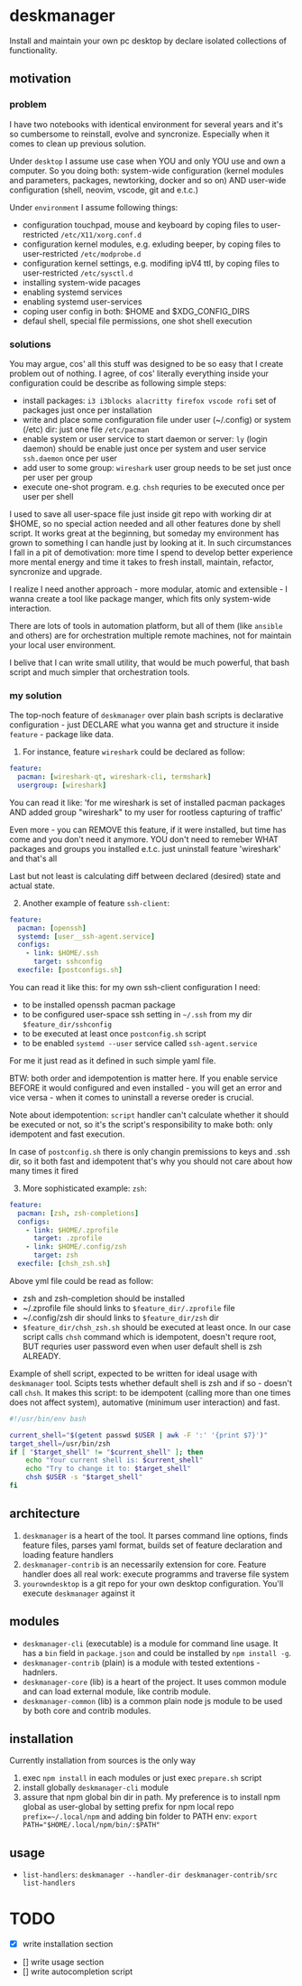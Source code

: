 # deskmanager

Install and maintain your own pc desktop by declare isolated collections of functionality.

## motivation

### problem

I have two notebooks with identical environment for several years and it's so cumbersome to reinstall, evolve and syncronize. Especially when it comes to clean up previous solution.

Under `desktop` I assume use case when YOU and only YOU use and own a computer. So you doing both: system-wide configuration (kernel modules and parameters, packages, newtorking, docker and so on) AND user-wide configuration (shell, neovim, vscode, git and e.t.c.)

Under `environment` I assume following things:
- configuration touchpad, mouse and keyboard by coping files to user-restricted `/etc/X11/xorg.conf.d`
- configuration kernel modules, e.g. exluding beeper, by coping files to user-restricted `/etc/modprobe.d`
- configuration kernel settings, e.g. modifing ipV4 ttl, by coping files to user-restricted `/etc/sysctl.d`
- installing system-wide pacages
- enabling systemd services
- enabling systemd user-services
- coping user config in both: $HOME and $XDG_CONFIG_DIRS
- defaul shell, special file permissions, one shot shell execution

### solutions

You may argue, cos' all this stuff was designed to be so easy that I create problem out of nothing. I agree, of cos' literally everything inside your configuration could be describe as following simple steps:
- install packages: `i3 i3blocks alacritty firefox vscode rofi` set of packages just once per installation
- write and place some configuration file under user (~/.config) or system (/etc) dir: just one file `/etc/pacman`
- enable system or user service to start daemon or server: `ly` (login daemon) should be enable just once per system and user service `ssh.daemon` once per user
- add user to some group: `wireshark` user group needs to be set just once per user per group
- execute one-shot program. e.g. `chsh` requries to be executed once per user per shell

I used to save all user-space file just inside git repo with working dir at $HOME, so no special action needed and all other features done by shell script. It works great at the beginning, but someday my environment has grown to something I can handle just by looking at it. In such circumstances I fall in a pit of demotivation: more time I spend to develop better experience more mental energy and time it takes to fresh install, maintain, refactor, syncronize and upgrade.

I realize I need another approach - more modular, atomic and extensible - I wanna create a tool like package manger, which fits only system-wide interaction.

There are lots of tools in automation platform, but all of them (like `ansible` and others) are for orchestration multiple remote machines, not for maintain your local user environment.

I belive that I can write small utility, that would be much powerful, that bash script and much simpler that orchestration tools.

### my solution

The top-noch feature of `deskmanager` over plain bash scripts is declarative configuration - just DECLARE what you wanna get and structure it inside `feature` - package like data.


1. For instance, feature `wireshark` could be declared as follow:

```yml
feature:
  pacman: [wireshark-qt, wireshark-cli, termshark]
  usergroup: [wireshark]
```

You can read it like: 'for me wireshark is set of installed pacman packages AND added group "wireshark" to my user for rootless capturing of traffic'

Even more - you can REMOVE this feature, if it were installed, but time has come and you don't need it anymore. YOU don't need to remeber WHAT packages and groups you installed e.t.c. just uninstall feature 'wireshark' and that's all

Last but not least is calculating diff between declared (desired) state and actual state.

2. Another example of feature `ssh-client`:

```yml
feature:
  pacman: [openssh]
  systemd: [user__ssh-agent.service]
  configs:
    - link: $HOME/.ssh
      target: sshconfig
  execfile: [postconfigs.sh]
```

You can read it like this: for my own ssh-client configuration I need:
- to be installed openssh pacman package
- to be configured user-space ssh setting in `~/.ssh` from my dir `$feature_dir/sshconfig`
- to be executed at least once `postconfig.sh` script
- to be enabled `systemd --user` service called `ssh-agent.service`

For me it just read as it defined in such simple yaml file.

BTW: both order and idempotention is matter here. If you enable service BEFORE it would configured and even installed - you will get an error and vice versa - when it comes to uninstall a reverse oreder is crucial.

Note about idempotention: `script` handler can't calculate whether it should be executed or not, so it's the script's responsibility to make both: only idempotent and fast execution.

In case of `postconfig.sh` there is only changin premissions to keys and .ssh dir, so it both fast and idempotent that's why you should not care about how many times it fired

3. More sophisticated example: `zsh`:

```yml
feature:
  pacman: [zsh, zsh-completions]
  configs:
    - link: $HOME/.zprofile
      target: .zprofile
    - link: $HOME/.config/zsh
      target: zsh
  execfile: [chsh_zsh.sh]
```

Above yml file could be read as follow:
- zsh and zsh-completion should be installed
- ~/.zprofile file should links to `$feature_dir/.zprofile` file
- ~/.config/zsh dir should links to `$feature_dir/zsh` dir
- `$feature_dir/chsh_zsh.sh` should be executed at least once. In our case script calls `chsh` command which is idempotent, doesn't requre root, BUT requries user password even when user default shell is zsh ALREADY.

Example of shell script, expected to be written for ideal usage with `deskmanager` tool. Scipts tests whether default shell is zsh and if so - doesn't call `chsh`. It makes this script: to be idempotent (calling more than one times does not affect system), automative (minimum user interaction) and fast.

```bash
#!/usr/bin/env bash

current_shell="$(getent passwd $USER | awk -F ':' '{print $7}')"
target_shell=/usr/bin/zsh
if [ "$target_shell" != "$current_shell" ]; then
    echo "Your current shell is: $current_shell"
    echo "Try to change it to: $target_shell"
    chsh $USER -s "$target_shell"
fi
```

## architecture

1. `deskmanager` is a heart of the tool. It parses command line options, finds feature files, parses yaml format, builds set of feature declaration and loading feature handlers
2. `deskmanager-contrib` is an necessarily extension for core. Feature handler does all real work: execute programms and traverse file system
3. `yourowndesktop` is a git repo for your own desktop configuration. You'll execute `deskmanager` against it

## modules

- `deskmanager-cli` (executable) is a module for command line usage. It has a `bin` field in `package.json` and could be installed by `npm install -g`.
- `deskmanager-contrib` (plain) is a module with tested extentions - hadnlers.
- `deskmanager-core` (lib) is a heart of the project. It uses common module and can load external module, like contrib module.
- `deskmanager-common` (lib) is a common plain node js module to be used by both core and contrib modules.

## installation

Currently installation from sources is the only way

1. exec `npm install` in each modules or just exec `prepare.sh` script
2. install globally `deskmanager-cli` module
3. assure that npm global bin dir in path. My preference is to install npm global as user-global by setting prefix for npm local repo `prefix=~/.local/npm` and adding bin folder to PATH env: `export PATH="$HOME/.local/npm/bin/:$PATH"`

## usage

- `list-handlers`: `deskmanager --handler-dir deskmanager-contrib/src list-handlers`

# TODO

- [x] write installation section
- [] write usage section
- [] write autocompletion script
